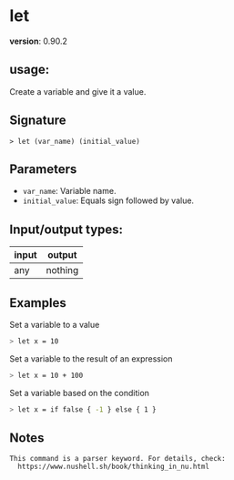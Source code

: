 # let

**version**: 0.90.2

## **usage**:

Create a variable and give it a value.

## Signature

`> let (var_name) (initial_value)`

## Parameters

- `var_name`: Variable name.
- `initial_value`: Equals sign followed by value.

## Input/output types:

| input | output  |
| ----- | ------- |
| any   | nothing |

## Examples

Set a variable to a value

```bash
> let x = 10
```

Set a variable to the result of an expression

```bash
> let x = 10 + 100
```

Set a variable based on the condition

```bash
> let x = if false { -1 } else { 1 }
```

## Notes

```text
This command is a parser keyword. For details, check:
  https://www.nushell.sh/book/thinking_in_nu.html
```
